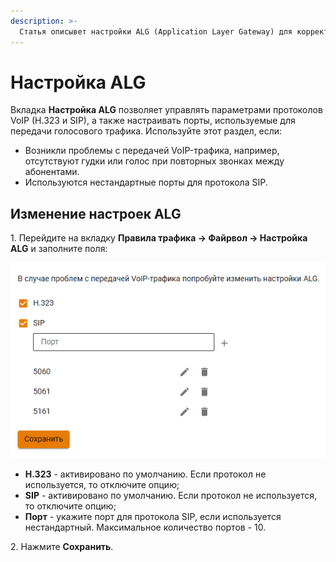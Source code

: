 ```yaml
---
description: >-
  Статья описывет настройки ALG (Application Layer Gateway) для корректной передачи VoIP-трафика в Ideco NGFW.
---
```


# Настройка ALG

Вкладка **Настройка ALG** позволяет управлять параметрами протоколов VoIP (H.323 и SIP), а также настраивать порты, используемые для передачи голосового трафика. 
Используйте этот раздел, если:

* Возникли проблемы с передачей VoIP-трафика, например, отсутствуют гудки или голос при повторных звонках между абонентами.
* Используются нестандартные порты для протокола SIP.

## Изменение настроек ALG

1\. Перейдите на вкладку **Правила трафика -> Файрвол -> Настройка ALG** и заполните поля:

![](../../.gitbook/assets/firewall39.png)

* **H.323** - активировано по умолчанию. Если протокол не используется, то отключите опцию;
* **SIP** - активировано по умолчанию. Если протокол не используется, то отключите опцию;
* **Порт** - укажите порт для протокола SIP, если используется нестандартный. Максимальное количество портов - 10.

2\. Нажмите **Сохранить**.